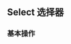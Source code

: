 ## Select 选择器

<box>

### 基本操作

<vuecode md>
<div slot="demo">
  <Demos-Select-Basic />
</div>
</vuecode>

</box>
